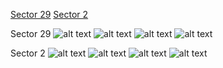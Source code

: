 [Sector 29](#sector29)
[Sector 2](#sector2)

<a name = "sector29"></a>
Sector 29
![alt text](/images/WASP-165_Sector_29/WASP-165_Sector_29_a_TimeSeries.png)
![alt text](/images/WASP-165_Sector_29/WASP-165_Sector_29_b_FoldedLightCurve.png)
![alt text](/images/WASP-165_Sector_29/WASP-165_Sector_29_b_IndividualTransitsWithFit.png)
![alt text](/images/WASP-165_Sector_29/WASP-165_Sector_29_c_TimingResiduals.png)

<a name = "sector2"></a>
Sector 2
![alt text](/images/WASP-165_Sector_2/WASP-165_Sector_2_a_TimeSeries.png)
![alt text](/images/WASP-165_Sector_2/WASP-165_Sector_2_b_FoldedLightCurve.png)
![alt text](/images/WASP-165_Sector_2/WASP-165_Sector_2_b_IndividualTransitsWithFit.png)
![alt text](/images/WASP-165_Sector_2/WASP-165_Sector_2_c_TimingResiduals.png)

